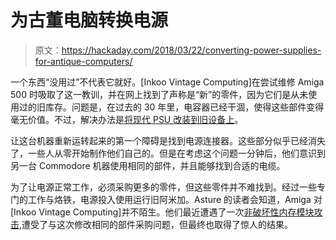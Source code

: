 # 为古董电脑转换电源

> 原文：<https://hackaday.com/2018/03/22/converting-power-supplies-for-antique-computers/>

一个东西“没用过”不代表它就好。[Inkoo Vintage Computing]在尝试维修 Amiga 500 时吸取了这一教训，并在网上找到了声称是“新”的零件，因为它们是从未使用过的旧库存。问题是，在过去的 30 年里，电容器已经干涸，使得这些部件变得毫无价值。不过，解决办法是[将现代 PSU 改装到旧设备上](https://inkoovintagecomputing.wordpress.com/2018/03/15/amiga-500-power-supply-build/)。

让这台机器重新运转起来的第一个障碍是找到电源连接器。这些部分似乎已经消失了，一些人从零开始制作他们自己的。但是在考虑这个问题一分钟后，他们意识到另一台 Commodore 机器使用相同的部件，并且能够找到合适的电缆。

为了让电源正常工作，必须采购更多的零件，但这些零件并不难找到。经过一些专门的工作与烙铁，电源投入使用运行旧阿米加。Asture 的读者会知道，Amiga 对[Inkoo Vintage Computing]并不陌生。他们最近遭遇了一次[非破坏性内存模块攻击](https://hackaday.com/2018/03/12/respectfully-modifying-the-amiga-500/),遭受了与这次修改相同的部件采购问题，但最终也取得了惊人的结果。